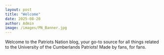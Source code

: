 ```yaml
---
layout: post
title: "Welcome"
date: 2025-08-20
author: Admin
image: /images/PN_Banner.jpg
---
```


Welcome to the Patriots Nation blog, your go-to source for all things related to the University of the Cumberlands Patriots! Made by fans, for fans.
